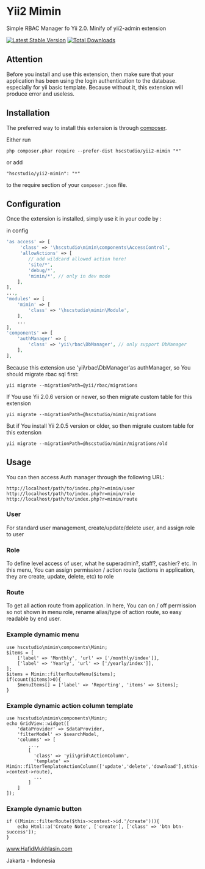 Yii2 Mimin
===============
Simple RBAC Manager fo Yii 2.0. Minify of yii2-admin extension

[![Latest Stable Version](https://poser.pugx.org/yiisoft/yii2/v/stable.png)](https://packagist.org/packages/hscstudio/yii2-mimin)
[![Total Downloads](https://poser.pugx.org/yiisoft/yii2/downloads.png)](https://packagist.org/packages/hscstudio/yii2-mimin)

Attention
---------
Before you install and use this extension, then make sure that your application has been using the login authentication to the database. especially for yii basic template. Because without it, this extension will produce error and useless.

Installation
------------

The preferred way to install this extension is through [composer](http://getcomposer.org/download/).

Either run

```
php composer.phar require --prefer-dist hscstudio/yii2-mimin "*"
```

or add

```
"hscstudio/yii2-mimin": "*"
```

to the require section of your `composer.json` file.


Configuration
-------------

Once the extension is installed, simply use it in your code by  :

in config
```php
'as access' => [
     'class' => '\hscstudio\mimin\components\AccessControl',
	 'allowActions' => [
		// add wildcard allowed action here!
		'site/*',
		'debug/*',
		'mimin/*', // only in dev mode
	],
],
...,
'modules' => [
	'mimin' => [
		'class' => '\hscstudio\mimin\Module',
	],
	...
],
'components' => [
	'authManager' => [
		'class' => 'yii\rbac\DbManager', // only support DbManager
	],
],
```

Because this extension use 'yii\rbac\DbManager'as authManager, so You should migrate rbac sql first:

```yii migrate --migrationPath=@yii/rbac/migrations```

If You use Yii 2.0.6 version or newer, so then migrate custom table for this extension

```yii migrate --migrationPath=@hscstudio/mimin/migrations```

But if You install Yii 2.0.5 version or older, so then migrate custom table for this extension

```yii migrate --migrationPath=@hscstudio/mimin/migrations/old```

Usage
-----

You can then access Auth manager through the following URL:

```
http://localhost/path/to/index.php?r=mimin/user
http://localhost/path/to/index.php?r=mimin/role
http://localhost/path/to/index.php?r=mimin/route
```
### User
For standard user management, create/update/delete user, and assign role to user

### Role
To define level access of user, what he superadmin?, staff?, cashier? etc. In this menu, You can assign permission / action route (actions in application, they are create, update, delete, etc) to role

### Route
To get all action route from application. In here, You can on / off permission so not shown in menu role, rename alias/type of action route, so easy readable by end user.

### Example dynamic menu
```
use hscstudio\mimin\components\Mimin;
$items = [
	['label' => 'Monthly', 'url' => ['/monthly/index']],
	['label' => 'Yearly', 'url' => ['/yearly/index']],
];
$items = Mimin::filterRouteMenu($items);
if(count($items)>0){
	$menuItems[] = ['label' => 'Reporting', 'items' => $items];
}
```
### Example dynamic action column template
```
use hscstudio\mimin\components\Mimin;
echo GridView::widget([
    'dataProvider' => $dataProvider,
    'filterModel' => $searchModel,
    'columns' => [
        ...,
        [
          'class' => 'yii\grid\ActionColumn',
          'template' => Mimin::filterTemplateActionColumn(['update','delete','download'],$this->context->route),
          ...
        ]
    ]
]);
```
### Example dynamic button
```
if ((Mimin::filterRoute($this->context->id.'/create'))){
    echo Html::a('Create Note', ['create'], ['class' => 'btn btn-success']);
}
```

www.HafidMukhlasin.com

Jakarta - Indonesia
